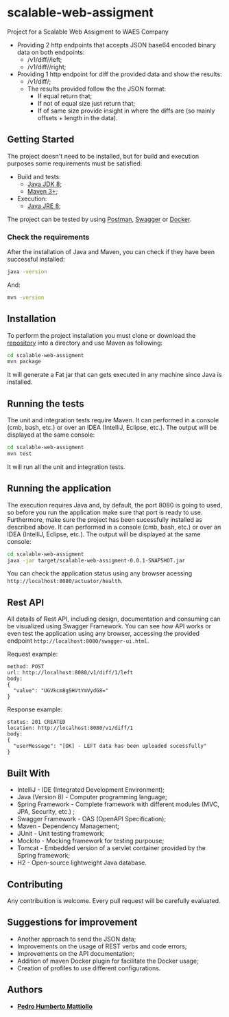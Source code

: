 # scalable-web-assigment
Project for a Scalable Web Assigment to WAES Company

- Providing 2 http endpoints that accepts JSON base64 encoded binary data on both endpoints:
  - <host>/v1/diff/<ID>/left;
  - <host>/v1/diff/<ID>/right;
- Providing 1 http endpoint for diff the provided data and show the results:
  - <host>/v1/diff/<ID>;
  - The results provided follow the the JSON format:
    - If equal return that;
    - If not of equal size just return that;
  	- If of same size provide insight in where the diffs are (so mainly offsets + length in the data).
   
## Getting Started
The project doesn't need to be installed, but for build and execution purposes some requirements must be satisfied:
- Build and tests:
  - [Java JDK 8](https://www.java.com/ "Java Site");
  - [Maven 3+](https://maven.apache.org/ "Maven Site");
- Execution:
  - [Java JRE 8](https://www.java.com/ "Java Site");
  
The project can be tested by using [Postman](https://www.getpostman.com/ "POSTMAN Site"), [Swagger](https://swagger.io/ "Swagger Site") or [Docker](https://www.docker.com/ "DOCKER Site").

### Check the requirements
After the installation of Java and Maven, you can check if they have been successful installed:
```sh
java -version
```
And:
```sh
mvn -version
```

## Installation
To perform the project installation you must clone or download the [repository](https://github.com/pmattiollo/scalable-web-assigment "Github repository") into a directory and use Maven as following:
```sh
cd scalable-web-assigment
mvn package
```
It will generate a Fat jar that can gets executed in any machine since Java is installed.

## Running the tests
The unit and integration tests require Maven. It can performed in a console (cmb, bash, etc.) or over an IDEA (IntelliJ, Eclipse, etc.). The output will be displayed at the same console:
```sh
cd scalable-web-assigment
mvn test
```
It will run all the unit and integration tests.

## Running the application
The execution requires Java and, by default, the port 8080 is going to used, so before you run the application make sure that port is ready to use. Furthermore, make sure the project has been sucessfully installed as described above. It can performed in a console (cmb, bash, etc.) or over an IDEA (IntelliJ, Eclipse, etc.). The output will be displayed at the same console:
```sh
cd scalable-web-assigment
java -jar target/scalable-web-assigment-0.0.1-SNAPSHOT.jar
```
You can check the application status using any browser acessing `http://localhost:8080/actuator/health`.

## Rest API
All details of Rest API, including design, documentation and consuming can be visualized using Swagger Framework. You can see how API works or even test the application using any browser, accessing the provided endpoint `http://localhost:8080/swagger-ui.html`.

Request example:
```
method: POST
url: http://localhost:8080/v1/diff/1/left
body: 
{
  "value": "UGVkcm8gSHVtYmVydG8="
}
```
Response example:
```
status: 201 CREATED
location: http://localhost:8080/v1/diff/1
body: 
{
  "userMessage": "[OK] - LEFT data has been uploaded sucessfully"
}
```

## Built With
- IntelliJ - IDE (Integrated Development Environment);
- Java (Version 8) - Computer programming language;
- Spring Framework - Complete framework with different modules (MVC, JPA, Security, etc.) ;
- Swagger Framework - OAS (OpenAPI Specification);
- Maven - Dependency Management;
- JUnit - Unit testing framework;
- Mockito - Mocking framework for testing purpouse;
- Tomcat - Embedded version of a servlet container provided by the Spring framework;
- H2 - Open-source lightweight Java database.

## Contributing
Any contribuition is welcome. Every pull request will be carefully evaluated.

## Suggestions for improvement
- Another approach to send the JSON data;
- Improvements on the usage of REST verbs and code errors;
- Improvements on the API documentation;
- Addition of maven Docker plugin for facilitate the Docker usage;
- Creation of profiles to use different configurations.

## Authors
- **[Pedro Humberto Mattiollo](www.linkedin.com/in/pmattiollo)**
